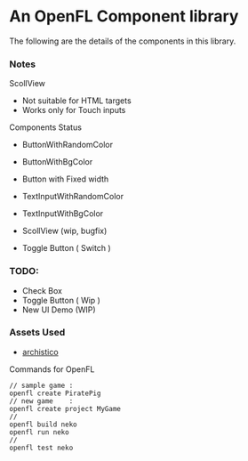 An OpenFL Component library
==========================
The following are the details of the components in this library.

### Notes

ScollView
 - Not suitable for HTML targets
 - Works only for Touch inputs     

Components Status

 - ButtonWithRandomColor
 - ButtonWithBgColor
 - Button with Fixed width

 - TextInputWithRandomColor
 - TextInputWithBgColor

 - ScollView (wip, bugfix) 
 - Toggle Button ( Switch )

### TODO:

 - Check Box
 - Toggle Button ( Wip )
 - New UI Demo (WIP)




### Assets Used
 - [archistico][1]

Commands for OpenFL
```
// sample game : 
openfl create PiratePig
// new game    : 
openfl create project MyGame
//
openfl build neko
openfl run neko
//
openfl test neko
```



[1]: https://www.fontsquirrel.com/fonts/archistico